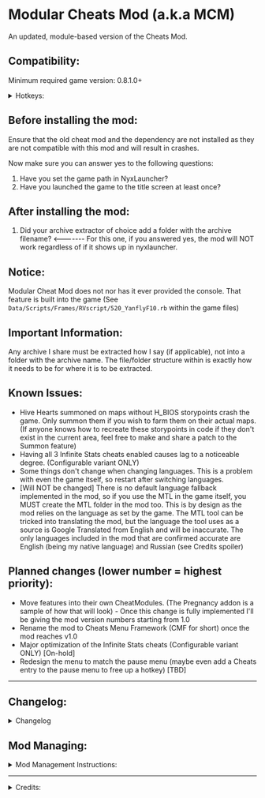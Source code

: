 # Modular Cheats Mod (a.k.a MCM)
An updated, module-based version of the Cheats Mod.

## Compatibility:
Minimum required game version: 0.8.1.0+

<details>
<summary>Hotkeys:</summary>

F3: Unequip All Equipment (SHIFT+F3: Force Unequip) [Requires addon module]<br/>
F4: Toggle Auto-Bandage [Requires addon module]<br/>
F5: Toggle Infinite Main Stats (Individual options in the menu) [Requires addon module]<br/>
F6: Add 99,999 Trade Points<br/>
F7: Heal a wound (at random)<br/>
F8: Heal<br/>
F9: Show Cheats Menu<br/>
</details>

## Before installing the mod:
Ensure that the old cheat mod and the dependency are not installed as they are not compatible with this mod and will result in crashes.

Now make sure you can answer yes to the following questions:
1. Have you set the game path in NyxLauncher?
2. Have you launched the game to the title screen at least once?

## After installing the mod:
1. Did your archive extractor of choice add a folder with the archive filename? <------- For this one, if you answered yes, the mod will NOT work regardless of if it shows up in nyxlauncher.

## Notice:
Modular Cheat Mod does not nor has it ever provided the console. That feature is built into the game (See `Data/Scripts/Frames/RVscript/520_YanflyF10.rb` within the game files)

## Important Information:
Any archive I share must be extracted how I say (if applicable), not into a folder with the archive name. The file/folder structure within is exactly how it needs to be for where it is to be extracted.

## Known Issues:
- Hive Hearts summoned on maps without H_BIOS storypoints crash the game. Only summon them if you wish to farm them on their actual maps. (If anyone knows how to recreate these storypoints in code if they don't exist in the current area, feel free to make and share a patch to the Summon feature)
- Having all 3 Infinite Stats cheats enabled causes lag to a noticeable degree. (Configurable variant ONLY)
- Some things don't change when changing languages. This is a problem with even the game itself, so restart after switching languages.
- [Will NOT be changed] There is no default language fallback implemented in the mod, so if you use the MTL in the game itself, you MUST create the MTL folder in the mod too. This is by design as the mod relies on the language as set by the game. The MTL tool can be tricked into translating the mod, but the language the tool uses as a source is Google Translated from English and will be inaccurate. The only languages included in the mod that are confirmed accurate are English (being my native language) and Russian (see Credits spoiler)

## Planned changes (lower number = highest priority):
- Move features into their own CheatModules. (The Pregnancy addon is a sample of how that will look) - Once this change is fully implemented I'll be giving the mod version numbers starting from 1.0
- Rename the mod to Cheats Menu Framework (CMF for short) once the mod reaches v1.0
- Major optimization of the Infinite Stats cheats (Configurable variant ONLY) [On-hold]
- Redesign the menu to match the pause menu (maybe even add a Cheats entry to the pause menu to free up a hotkey) [TBD]
<hr/>

## Changelog:
<details>
<summary>Changelog</summary>

- Cleaned up code indentation.
- Renamed dependency to 99998_Lib_DebugMenu
- Move fixes related to scenes into 99998_Lib_DebugMenu
- Added trigger_debug_window_entry to 99998_Lib_DebugMenu.
  (Only installing the dependency gives a standard Debug Menu.)
- Commented out the remaining Battle Test code as it was causing issues in its current state.
- Changed all instances of @autoheal to $autoheal
- Moved `$autoheal = false` out of `class Scene_Base` to make it global.
  (Makes persistent while the game is running.)
- F5 now plays a different sound depending on the state of $autoheal
- Add an option to give 99 levels.
- Moved the race change options into a new submenu (Change Race)
- Added the ability to toggle whether or not Lona gets dirty (persistent through saving/loading)
- Added Abominations to race menu.
- Switched to modular format.
- Added a cheat settings loader. (Saves to and loads from `GameCheats.ini` in the game's root folder next to `Game.ini`, `GameLona.ini` and `GameMods.ini`)
- Autoheal state is now persistent via the settings loader. Added a check to prevent cheat running before the main menu appears.
- Fixed support skills not able to be used on others bug in NoFriendlyFire mod.
- Restored builtin Friendly Fire Avoidance.
- Removed NoItemDisappearing mod as it no longer works.
- Added projectiles back to NoFriendlyFire from original.
- Improved toggling of the Dirty stat. Moved to new spot (see below)
- Split AutoHeal cheat into individual stats. Hotkey toggles all 3 together, if toggled individually in the menu the hotkey will reverse the state of those options (Kept for those who just want all 3 stats to be infinite)
- Added F1, F2, F3, F4 as usable Input triggers.
- Lvl99 cheat now sets the level directly and sets experience to only what is needed for getting to lvl 99
- Add Trait Points now only adds 999 trait points, 9999 was severely overkill.
- Made it possible to use the Confirm key/button without breaking stealth (requires "Into Shadows" trait)
- New "Toggle Cheats" option in menu, can be easily added to from other mods (see `2000_CheatModule_*.rb` for examples). Toggles include:
  - Dirty Stat - Toggles whether or not Lona can get dirty. Now properly toggles. State is saved in save files, not in the `GameCheats.ini` file.
  - Auto-Bandage - Toggles the automatic treatment of wounds. (`2000_CheatModule_AutoBandage.rb`)
  - Infinite Health - Toggles auto-heal. (`2000_CheatModule_InfiniteMainStats.rb`)
  - Infinite Food - Toggles auto-feed. (`2000_CheatModule_InfiniteMainStats.rb`)
  - Infinite Stamina - Toggles auto-rest. (`2000_CheatModule_InfiniteMainStats.rb`)
- New hotkey (F3) to unequip unequipable equipment.
  Shift+F3 to force unequip (unequips equipment not normally unequipable).
- Fixed - check that prevent autocheats running when not ingame. Should work with all saves now, regardless of what game version the save was started in.
- A few bugfixes, reorganized a few things and adjusted ScriptLoad priorites.
- More bugfixes, added Item, Weapon, Armor inventory editors, changed 100 modifier key from CTRL to ALT as it wasn't working with CTRL.
- Made it easy add to the main menu of Cheats Mod from other mods. See `1500_CheatModule_InvEdit.rb` for example.
- Summon menu now only lists NPC's. Certain NPC's will crash the game if killed on the wrong map.
- Merged Morality options into an editor. Also colorized (Green=Good, White=Neutral, Red=Evil)
- "Toggle Cheats" now show if they are on/off.
- Added module that adds abom skills when changing race to Abomination, removes abom skills when changing to non-abom races.
- Added module that adds the ability to change Lona's Hair Color.
- Re-structured the Modular Mod Loader version of the mod.
- Limited Hair Color Editor to range of 0-5, auto-wraps around to 0 or 5 respectively.
- Removed extra mods from othermods that shouldn't of been included.
- Inverted the Skill Roster paging direction. - Removed in favor of the official bugfix.
- Added CG/Achievement Unlock module, decided to leave this as a non-GUI option, commands to unlock/reset CG's and Achievements are as follows:
  CheatUtils.unlock_cg
  CheatUtils.unlock_ach (Make sure to install the UnlockTool in the `Required Modules` section as it fixes the ear rape from using this command)
  CheatUtils.reset_cg
  CheatUtils.reset_ach
- Disabled cheat entries during disclaimer screen.
- Infinite Stats cheats implementation upgrade (settings editable only from GameCheats.ini or console if you know what you are doing): (needs optimizing, causes slightly noticable amount of lag)
- Configurable regen limits [percentage of current max stat value] (Defaults: Health - 20%, Stamina - 40%, Food: 10%) [0.20, 0.40, 0.10]
- Configurable regen rates [percentage of current max stat value] (Defaults: Health - 1%, Stamina - 0.2%, Food: 0.5%) [0.01, 0.002, 0.005]
- Regen modes:
  - Regen only while below limit. (Default) [OnlyBelow]
  - Regen to full upon dropping below limit. [DropsBelow]
- Added JoiPlay support, uncomment `$JOIPLAY_MODE = true` in `main.rb`:
  Disables all hotkeys except the menu.
  Checks for F8 (CR button) instead of F9. - Regressed as completely unnecessary.
- Translation support for text within Modular Cheats Mod. (Restart the game after switching languages)
- Forgot to swap the appropriate lines in main.rb, fixed. Please re-download. Also once again removed some other mods that were not supposed to be in the upload.
- Improved the fix in `main.rb`. Now I won't need to mess with which lines are commented or not ;)
- RUS DeepL translation replaced with manual translation, many thanks Zhong Xina | z洪ξ那  :)
- Morality cheat now works correctly, was editing the display stat only (needed to edit both the display and the storage)  o_O
- There are now 2 variants of the Infinite Stats cheat:
  - Variant 1: Simple version that is not configurable, just adds 999 like the old versions did.
  - Variant 2: The indev configurable version.
- RUS translation update: flaws fixed. Thanks Zhong Xina | z洪ξ那
- Configurable Infinite Health Cheat: using wrong stat for max health value, fixed.
- `CheatUtils` class changed to module. Initial declaration moved from `CheatMod.rb` to `Utils.rb`
- Unused dependency code removed, remaining class merged into CheatMod.rb (Dependency credit will remain for historical reasons)
- Added new cheat: Infinite Money (AKA Trade Points)
- Fixed - Unlock Tool module no longer plays sounds when unlocking all achievements. Make sure to get the update from the `Required Modules` section.
- Split included modules out into their own downloads.
- Updated Race Changer to support Pure Moot (yes the tail). Compatibility with previous game versions potentially definitely broken... Feedback required Confirmed by feedback.
- Renamed `main.rb` to `__init__.rb`, wrapped mod specific code into a module.
- Fixed - Forgot to add `FileGetter.` to `load_from_list` function call in CheatsMod module.
- Fixed - getTextInfo wrapped into CheatsMod module. All scripts using it have been updated.
- New CheatModule: Sea Witch Awaken Skill - When using the Race Changer to change race to either Pre or True Deepone, the Awaken skill is learnt, for other races it is removed.
- Removed - Pregnancy submenu in favor of the new CheatModule which replaces it.
- Removed - UnlockTool translations removed as a previous update negated the need to translate the CheatModule.
</details>

## Mod Managing:
<details>
<summary>Mod Management Instructions:</summary>

Note: Other mods not required, they are just what is in my load order.

1. ![](/../Assets/instruc_1.png)

2. ![](/../Assets/instruc_2.png)

3. ![](/../Assets/instruc_3.png)

</details>

<hr/>

<details>
<summary>Credits:</summary>

- darkprizm (for the original Cheats mod)
- SomeoneElseE (for the updated version of the Cheats mod and used as the initial codebase of MCM)
- Tektaara (for the dependency and the summon fix)
- forgotp (for being a central point to find the Cheats mod, dependency and the summon fix)
- Teravisor (for the code to toggle the Dirty stat, NoFriendlyFire mod, and the Summon Menu mod that the original Cheats mod was based on)
- DocNITE (for the code used in the translation support)
- Zhong Xina | z洪ξ那 (for the RUS manual translation)
</details>
